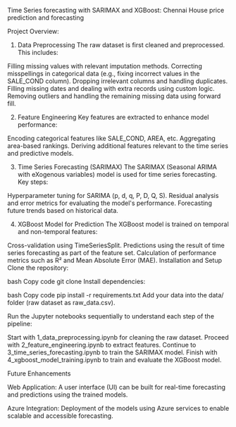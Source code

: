 Time Series forecasting with SARIMAX and XGBoost: Chennai House price prediction and forecasting

Project Overview:

1. Data Preprocessing
The raw dataset is first cleaned and preprocessed. This includes:

Filling missing values with relevant imputation methods.
Correcting misspellings in categorical data (e.g., fixing incorrect values in the SALE_COND column).
Dropping irrelevant columns and handling duplicates.
Filling missing dates and dealing with extra records using custom logic.
Removing outliers and handling the remaining missing data using forward fill.

2. Feature Engineering
Key features are extracted to enhance model performance:

Encoding categorical features like SALE_COND, AREA, etc.
Aggregating area-based rankings.
Deriving additional features relevant to the time series and predictive models.

3. Time Series Forecasting (SARIMAX)
The SARIMAX (Seasonal ARIMA with eXogenous variables) model is used for time series forecasting. Key steps:

Hyperparameter tuning for SARIMA (p, d, q, P, D, Q, S).
Residual analysis and error metrics for evaluating the model's performance.
Forecasting future trends based on historical data.

4. XGBoost Model for Prediction
The XGBoost model is trained on temporal and non-temporal features:

Cross-validation using TimeSeriesSplit.
Predictions using the result of time series forecasting as part of the feature set.
Calculation of performance metrics such as R² and Mean Absolute Error (MAE).
Installation and Setup
Clone the repository:

bash
Copy code
git clone <repository-url>
Install dependencies:

bash
Copy code
pip install -r requirements.txt
Add your data into the data/ folder (raw dataset as raw_data.csv).

Run the Jupyter notebooks sequentially to understand each step of the pipeline:

Start with 1_data_preprocessing.ipynb for cleaning the raw dataset.
Proceed with 2_feature_engineering.ipynb to extract features.
Continue to 3_time_series_forecasting.ipynb to train the SARIMAX model.
Finish with 4_xgboost_model_training.ipynb to train and evaluate the XGBoost model.

Future Enhancements

Web Application: A user interface (UI) can be built for real-time forecasting and predictions using the trained models.

Azure Integration: Deployment of the models using Azure services to enable scalable and accessible forecasting.

<meta name="google-site-verification" content="sUrPFZwBbkptQfWmzCniDt_pZduLICBlL28o3fFXFOw" />
